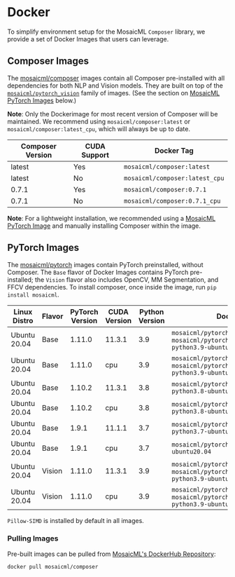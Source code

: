 # Docker

To simplify environment setup for the MosaicML `Composer` library, we provide a set of Docker Images that users can
leverage.

## Composer Images

The [mosaicml/composer](https://hub.docker.com/r/mosaicml/composer) images contain all Composer pre-installed with all dependencies for both NLP and Vision models. They are built on top of the [`mosaicml/pytorch_vision`](https://hub.docker.com/r/mosaicml/pytorch_vision) family of images. (See the section on [MosaicML PyTorch Images](#pytorch-images) below.)

**Note**: Only the Dockerimage for most recent version of Composer will be maintained. We recommend using `mosaicml/composer:latest` or `mosaicml/composer:latest_cpu`, which will always be up to date.

<!-- BEGIN_COMPOSER_BUILD_MATRIX -->
| Composer Version   | CUDA Support   | Docker Tag                     |
|--------------------|----------------|--------------------------------|
| latest             | Yes            | `mosaicml/composer:latest`     |
| latest             | No             | `mosaicml/composer:latest_cpu` |
| 0.7.1              | Yes            | `mosaicml/composer:0.7.1`      |
| 0.7.1              | No             | `mosaicml/composer:0.7.1_cpu`  |
<!-- END_COMPOSER_BUILD_MATRIX -->


**Note**: For a lightweight installation, we recommended using a [MosaicML PyTorch Image](#pytorch-images) and manually installing Composer within the image.

## PyTorch Images

The [mosaicml/pytorch](https://hub.docker.com/r/mosaicml/pytorch) images contain PyTorch preinstalled, without Composer. The `Base` flavor of Docker Images contains PyTorch pre-installed; the `Vision` flavor also includes OpenCV,
MM Segmentation, and FFCV dependencies. To install composer, once inside the image, run `pip install mosaicml`.

<!-- BEGIN_PYTORCH_BUILD_MATRIX -->
| Linux Distro   | Flavor   | PyTorch Version   | CUDA Version   | Python Version   | Docker Tags                                                                                      |
|----------------|----------|-------------------|----------------|------------------|--------------------------------------------------------------------------------------------------|
| Ubuntu 20.04   | Base     | 1.11.0            | 11.3.1         | 3.9              | `mosaicml/pytorch:latest`, `mosaicml/pytorch:1.11.0_cu113-python3.9-ubuntu20.04`                 |
| Ubuntu 20.04   | Base     | 1.11.0            | cpu            | 3.9              | `mosaicml/pytorch:latest_cpu`, `mosaicml/pytorch:1.11.0_cpu-python3.9-ubuntu20.04`               |
| Ubuntu 20.04   | Base     | 1.10.2            | 11.3.1         | 3.8              | `mosaicml/pytorch:1.10.2_cu113-python3.8-ubuntu20.04`                                            |
| Ubuntu 20.04   | Base     | 1.10.2            | cpu            | 3.8              | `mosaicml/pytorch:1.10.2_cpu-python3.8-ubuntu20.04`                                              |
| Ubuntu 20.04   | Base     | 1.9.1             | 11.1.1         | 3.7              | `mosaicml/pytorch:1.9.1_cu111-python3.7-ubuntu20.04`                                             |
| Ubuntu 20.04   | Base     | 1.9.1             | cpu            | 3.7              | `mosaicml/pytorch:1.9.1_cpu-python3.7-ubuntu20.04`                                               |
| Ubuntu 20.04   | Vision   | 1.11.0            | 11.3.1         | 3.9              | `mosaicml/pytorch_vision:latest`, `mosaicml/pytorch_vision:1.11.0_cu113-python3.9-ubuntu20.04`   |
| Ubuntu 20.04   | Vision   | 1.11.0            | cpu            | 3.9              | `mosaicml/pytorch_vision:latest_cpu`, `mosaicml/pytorch_vision:1.11.0_cpu-python3.9-ubuntu20.04` |
<!-- END_PYTORCH_BUILD_MATRIX -->

``Pillow-SIMD`` is installed by default in all images.

### Pulling Images

Pre-built images can be pulled from [MosaicML's DockerHub Repository](https://hub.docker.com/u/mosaicml):

<!--pytest-codeblocks:skip-->
```bash
docker pull mosaicml/composer
```
